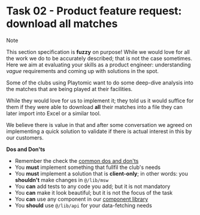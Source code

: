 # Task 02 - Product feature request: download all matches

> [!NOTE]
> This section specification is **fuzzy** on purpose! While we would love for all the work we do to be accurately described; that is not the case sometimes. Here we aim at evaluating your skills as a product engineer: understanding _vague_ requirements and coming up with solutions in the spot.

Some of the clubs using Playtomic want to do some deep-dive analysis into the matches that are being played at their facilities.

While they would love for us to implement it; they told us it would suffice for them if they were able to download **all** their matches into a file they can later import into Excel or a similar tool.

We believe there is value in that and after some conversation we agreed on implementing a quick solution to validate if there is actual interest in this by our customers.

**Dos and Don'ts**

- Remember the check the [common dos and don'ts](../README.md#dos-and-donts)
- You **must** implement something that fullfil the club's needs
- You **must** implement a solution that is **client-only**; in other words: you **shouldn't** make changes in `@/lib/msw`
- You **can** add tests to any code you add; but it is not mandatory
- You **can** make it look beautiful; but it is not the focus of the task
- You **can** use any component in our [component library](https://mui.com/material-ui/getting-started/)
- You **should** use `@/lib/api` for your data-fetching needs
